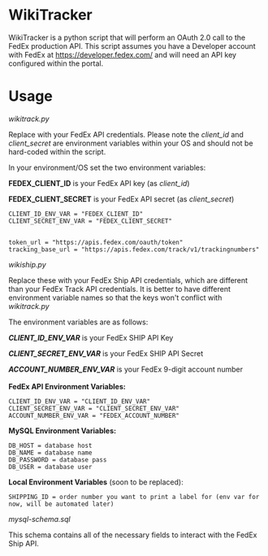 # WikiTracker

WikiTracker is a python script that will perform an OAuth 2.0 call to the FedEx production API. 
This script assumes you have a Developer account with FedEx at https://developer.fedex.com/ and will need an API key configured within the portal.

# Usage

*wikitrack.py*

Replace with your FedEx API credentials. Please note the _client_id_ and _client_secret_ are environment variables within your OS and should not be hard-coded within the script.

In your environment/OS set the two environment variables: 

**FEDEX_CLIENT_ID** is your FedEx API key (as _client_id_)

**FEDEX_CLIENT_SECRET** is your FedEx API secret (as _client_secret_)

```
CLIENT_ID_ENV_VAR = "FEDEX_CLIENT_ID"
CLIENT_SECRET_ENV_VAR = "FEDEX_CLIENT_SECRET"


token_url = "https://apis.fedex.com/oauth/token"
tracking_base_url = "https://apis.fedex.com/track/v1/trackingnumbers"

```

*wikiship.py*

Replace these with your FedEx Ship API credentials, which are different than your FedEx Track API credentials.
It is better to have different environment variable names so that the keys won't conflict with *wikitrack.py*

The environment variables are as follows:

**_CLIENT_ID_ENV_VAR_** is your FedEx SHIP API Key

**_CLIENT_SECRET_ENV_VAR_** is your FedEx SHIP API Secret

**_ACCOUNT_NUMBER_ENV_VAR_** is your FedEx 9-digit account number
<br>
<br>
**FedEx API Environment Variables:**
```
CLIENT_ID_ENV_VAR = "CLIENT_ID_ENV_VAR"
CLIENT_SECRET_ENV_VAR = "CLIENT_SECRET_ENV_VAR"
ACCOUNT_NUMBER_ENV_VAR = "FEDEX_ACCOUNT_NUMBER"
```

**MySQL Environment Variables:**
```
DB_HOST = database host
DB_NAME = database name
DB_PASSWORD = database pass
DB_USER = database user
```

**Local Environment Variables** (soon to be replaced):
```
SHIPPING_ID = order number you want to print a label for (env var for now, will be automated later)
```


*mysql-schema.sql* 

This schema contains all of the necessary fields to interact with the FedEx Ship API. 